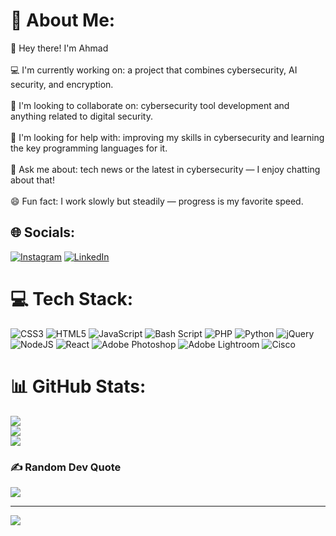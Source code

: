 # 💫 About Me:
👋 Hey there! I'm Ahmad<br><br>💻 I'm currently working on: a project that combines cybersecurity, AI security, and encryption.<br><br>🤝 I'm looking to collaborate on: cybersecurity tool development and anything related to digital security.<br><br>🧠 I'm looking for help with: improving my skills in cybersecurity and learning the key programming languages for it.<br><br>💬 Ask me about: tech news or the latest in cybersecurity — I enjoy chatting about that!<br><br>😄 Fun fact: I work slowly but steadily — progress is my favorite speed.


## 🌐 Socials:
[![Instagram](https://img.shields.io/badge/Instagram-%23E4405F.svg?logo=Instagram&logoColor=white)](https://instagram.com/pas_mood) [![LinkedIn](https://img.shields.io/badge/LinkedIn-%230077B5.svg?logo=linkedin&logoColor=white)](https://www.linkedin.com/in/ahmad-dannoura/)


# 💻 Tech Stack:
![CSS3](https://img.shields.io/badge/css3-%231572B6.svg?style=for-the-badge&logo=css3&logoColor=white) ![HTML5](https://img.shields.io/badge/html5-%23E34F26.svg?style=for-the-badge&logo=html5&logoColor=white) ![JavaScript](https://img.shields.io/badge/javascript-%23323330.svg?style=for-the-badge&logo=javascript&logoColor=%23F7DF1E) ![Bash Script](https://img.shields.io/badge/bash_script-%23121011.svg?style=for-the-badge&logo=gnu-bash&logoColor=white) ![PHP](https://img.shields.io/badge/php-%23777BB4.svg?style=for-the-badge&logo=php&logoColor=white) ![Python](https://img.shields.io/badge/python-3670A0?style=for-the-badge&logo=python&logoColor=ffdd54) ![jQuery](https://img.shields.io/badge/jquery-%230769AD.svg?style=for-the-badge&logo=jquery&logoColor=white) ![NodeJS](https://img.shields.io/badge/node.js-6DA55F?style=for-the-badge&logo=node.js&logoColor=white) ![React](https://img.shields.io/badge/react-%2320232a.svg?style=for-the-badge&logo=react&logoColor=%2361DAFB) ![Adobe Photoshop](https://img.shields.io/badge/adobe%20photoshop-%2331A8FF.svg?style=for-the-badge&logo=adobe%20photoshop&logoColor=white) ![Adobe Lightroom](https://img.shields.io/badge/Adobe%20Lightroom-31A8FF.svg?style=for-the-badge&logo=Adobe%20Lightroom&logoColor=white) ![Cisco](https://img.shields.io/badge/cisco-%23049fd9.svg?style=for-the-badge&logo=cisco&logoColor=black)
# 📊 GitHub Stats:
![](https://github-readme-stats.vercel.app/api?username=123HAMADA&theme=dark&hide_border=false&include_all_commits=false&count_private=false)<br/>
![](https://nirzak-streak-stats.vercel.app/?user=123HAMADA&theme=dark&hide_border=false)<br/>
![](https://github-readme-stats.vercel.app/api/top-langs/?username=123HAMADA&theme=dark&hide_border=false&include_all_commits=false&count_private=false&layout=compact)

### ✍️ Random Dev Quote
![](https://quotes-github-readme.vercel.app/api?type=horizontal&theme=dark)

---
[![](https://visitcount.itsvg.in/api?id=123HAMADA&icon=0&color=0)](https://visitcount.itsvg.in)

<!-- Proudly created with GPRM ( https://gprm.itsvg.in ) -->
